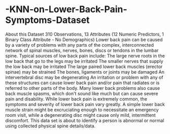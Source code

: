 # -KNN-on-Lower-Back-Pain-Symptoms-Dataset
About this Dataset 310 Observations, 13 Attributes (12 Numeric Predictors, 1 Binary Class Attribute - No Demographics)  Lower back pain can be caused by a variety of problems with any parts of the complex, interconnected network of spinal muscles, nerves, bones, discs or tendons in the lumbar spine. Typical sources of low back pain include:  The large nerve roots in the low back that go to the legs may be irritated The smaller nerves that supply the low back may be irritated The large paired lower back muscles (erector spinae) may be strained The bones, ligaments or joints may be damaged An intervertebral disc may be degenerating An irritation or problem with any of these structures can cause lower back pain and/or pain that radiates or is referred to other parts of the body. Many lower back problems also cause back muscle spasms, which don't sound like much but can cause severe pain and disability.  While lower back pain is extremely common, the symptoms and severity of lower back pain vary greatly. A simple lower back muscle strain might be excruciating enough to necessitate an emergency room visit, while a degenerating disc might cause only mild, intermittent discomfort.  This data set is about to identify a person is abnormal or normal using collected physical spine details/data.
